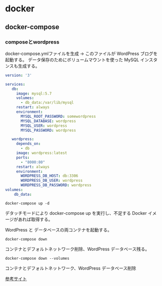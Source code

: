 # docker
## docker-compose
### composeとwordpress
docker-compose.ymlファイルを生成 -> このファイルが WordPress ブログを起動する。
データ保存のためにボリュームマウントを使った MySQL インスタンスも生成する。
```docker-compose.yml
version: '3'

services:
   db:
     image: mysql:5.7
     volumes:
       - db_data:/var/lib/mysql
     restart: always
     environment:
       MYSQL_ROOT_PASSWORD: somewordpress
       MYSQL_DATABASE: wordpress
       MYSQL_USER: wordpress
       MYSQL_PASSWORD: wordpress

   wordpress:
     depends_on:
       - db
     image: wordpress:latest
     ports:
       - "8000:80"
     restart: always
     environment:
       WORDPRESS_DB_HOST: db:3306
       WORDPRESS_DB_USER: wordpress
       WORDPRESS_DB_PASSWORD: wordpress
volumes:
    db_data:
```

`docker-compose up -d`

デタッチモードにより docker-compose up を実行し、不足する Docker イメージがあれば取得する。

WordPress と データベースの両コンテナを起動する。

`docker-compose down`

コンテナとデフォルトネットワーク削除、WordPress データベース残る。

`docker-compose down --volumes`

コンテナとデフォルトネットワーク、WordPress データベース削除

[参考サイト](http://docs.docker.jp/compose/wordpress.html)